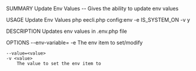 SUMMARY
    Update Env Values -- Gives the ability to update env values

USAGE
    Update Env Values php eecli.php config:env -e IS_SYSTEM_ON -v y

DESCRIPTION
    Updates env values in .env.php file

OPTIONS
    --env-variable=<value>
    -e <value>
        The env item to set/modify

    --value=<value>
    -v <value>
        The value to set the env item to

